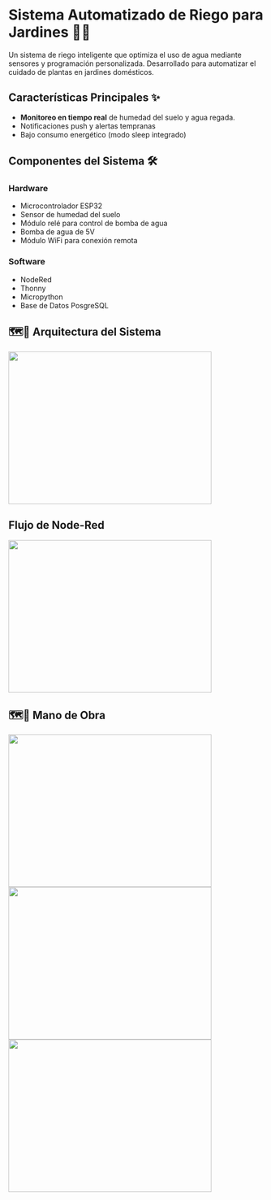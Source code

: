 # Sistema Automatizado de Riego para Jardines 🌱💧

Un sistema de riego inteligente que optimiza el uso de agua mediante sensores y programación personalizada. Desarrollado para automatizar el cuidado de plantas en jardines domésticos.

## Características Principales ✨
- **Monitoreo en tiempo real** de humedad del suelo y agua regada.
- Notificaciones push y alertas tempranas
- Bajo consumo energético (modo sleep integrado)

## Componentes del Sistema 🛠️
### Hardware
- Microcontrolador ESP32
- Sensor de humedad del suelo
- Módulo relé para control de bomba de agua
- Bomba de agua de 5V
- Módulo WiFi para conexión remota

### Software
- NodeRed
- Thonny
- Micropython
- Base de Datos PosgreSQL

## 🗺️🔌 Arquitectura del Sistema
<img src="https://i.postimg.cc/85QX4p4W/79-DA627-F-B633-4458-943-B-7043265-CA607.png" width="400" height="300">

## Flujo de Node-Red
<img src="https://i.postimg.cc/25PF3k2g/7-F736-C5-A-518-F-49-F5-B00-D-2-AB0-B7-C0-EECD.png" width="400" height="300">

## 🗺️🔌 Mano de Obra
<img src="https://i.postimg.cc/MGgQ69dD/Imagen-de-Whats-App-2025-05-09-a-las-08-57-24-5ede1569.jpg" width="400" height="300">
<img src="https://i.postimg.cc/RCpN4shn/Imagen-de-Whats-App-2025-05-09-a-las-08-57-25-a813cb60.jpg" width="400" height="300">
<img src="https://i.postimg.cc/Gtj20K4q/Imagen-de-Whats-App-2025-05-09-a-las-08-57-26-5f1328fe.jpg" width="400" height="300">
